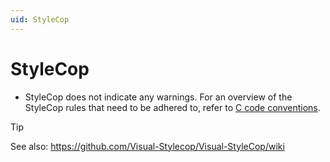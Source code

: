 ```yaml
---
uid: StyleCop
---
```


# StyleCop

- StyleCop does not indicate any warnings. For an overview of the StyleCop rules that need to be adhered to, refer to [C code conventions](xref:C_code_conventions).

> [!TIP]
> See also:
> <https://github.com/Visual-Stylecop/Visual-StyleCop/wiki>
